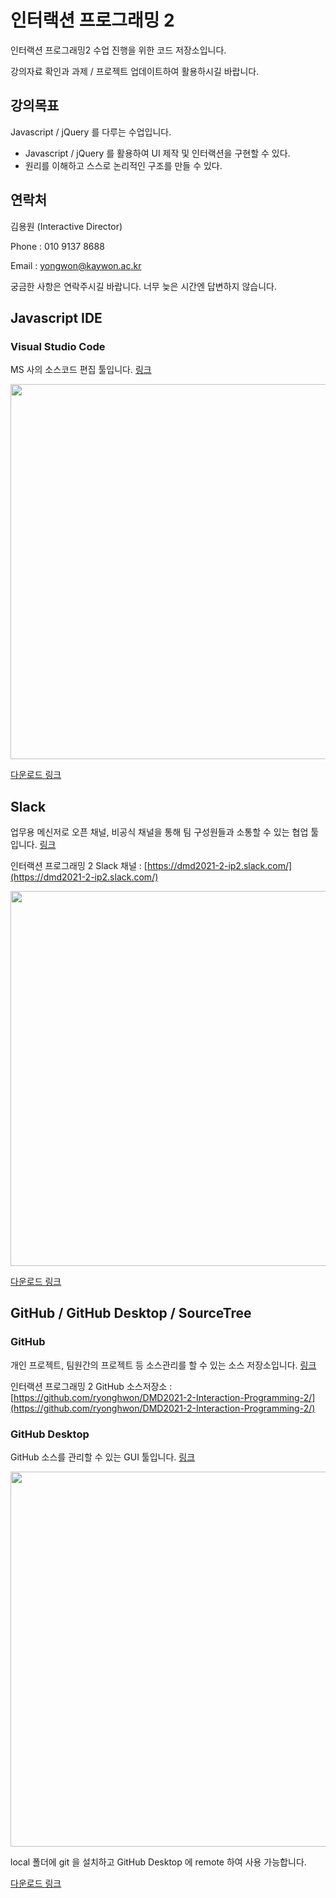 # 인터랙션 프로그래밍 2

인터랙션 프로그래밍2 수업 진행을 위한 코드 저장소입니다.

강의자료 확인과 과제 / 프로젝트 업데이트하여 활용하시길 바랍니다.


## 강의목표

Javascript / jQuery 를 다루는 수업입니다.

- Javascript / jQuery 를 활용하여 UI 제작 및 인터랙션을 구현할 수 있다.
- 원리를 이해하고 스스로 논리적인 구조를 만들 수 있다.


## 연락처

김용원 (Interactive Director)

Phone : 010 9137 8688

Email : [yongwon@kaywon.ac.kr](mailto:yongwon@kaywon.ac.kr)

궁금한 사항은 연락주시길 바랍니다.
너무 늦은 시간엔 답변하지 않습니다.


## Javascript IDE

### Visual Studio Code

MS 사의 소스코드 편집 툴입니다. [링크](https://code.visualstudio.com)

<img src="https://code.visualstudio.com/home/home-screenshot-mac-lg-2x.png" width="600">

[다운로드 링크](https://code.visualstudio.com)

## Slack

업무용 메신저로 오픈 채널, 비공식 채널을 통해 팀 구성원들과 소통할 수 있는 협업 툴입니다. [링크](https://slack.com/)

인터랙션 프로그래밍 2 Slack 채널 : [https://dmd2021-2-ip2.slack.com/](https://dmd2021-2-ip2.slack.com/)

<img src="https://a.slack-edge.com/b5ab6/marketing/img/downloads/screenshots/mac_screenshot@2x.png" width="600">

[다운로드 링크](https://slack.com/downloads)


## GitHub / GitHub Desktop / SourceTree

### GitHub

개인 프로젝트, 팀원간의 프로젝트 등 소스관리를 할 수 있는 소스 저장소입니다. [링크](https://github.com/)

인터랙션 프로그래밍 2 GitHub 소스저장소 : [https://github.com/ryonghwon/DMD2021-2-Interaction-Programming-2/](https://github.com/ryonghwon/DMD2021-2-Interaction-Programming-2/)


### GitHub Desktop

GitHub 소스를 관리할 수 있는 GUI 툴입니다. [링크](https://desktop.github.com)

<img src="https://desktop.github.com/images/github-desktop-screenshot-mac.png" width="600">

local 폴더에 git 을 설치하고 GitHub Desktop 에 remote 하여 사용 가능합니다.

[다운로드 링크](https://central.github.com/deployments/desktop/desktop/latest/darwin)
